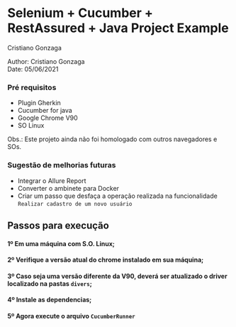 # Selenium + Cucumber + RestAssured + Java Project Example
Cristiano Gonzaga<br/>


Author: Cristiano Gonzaga<br/>
Date: 05/06/2021

### Pré requisitos
- Plugin Gherkin 
- Cucumber for java
- Google Chrome V90
- SO Linux

Obs.: Este projeto ainda não foi homologado com outros navegadores e SOs.

### Sugestão de melhorias futuras
- Integrar o Allure Report
- Converter o ambinete para Docker
- Criar um passo que desfaça a operação realizada na funcionalidade `Realizar cadastro de um novo usuário`


## Passos para execução

#### 1º Em uma máquina com S.O. Linux;
#### 2º Verifique a versão atual do chrome instalado em sua máquina;
#### 3º Caso seja uma versão diferente da V90, deverá ser atualizado o driver localizado na pastas `divers`;
#### 4º Instale as dependencias;
#### 5º Agora execute o arquivo `CucumberRunner`
